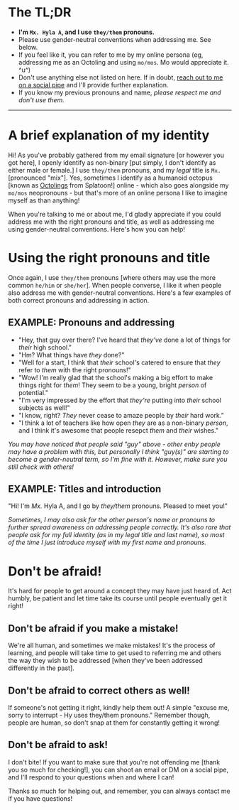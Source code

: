 # The TL;DR
- **I'm `Mx. Hyla A`, and I use `they/them` pronouns.**
- Please use gender-neutral conventions when addressing me. See below.
- If you feel like it, you can refer to me by my online persona (eg, addressing me as an Octoling and using `mo/mos`. Mo would appreciate it. ^u^)
- Don't use anything else not listed on here. If in doubt, [reach out to me on a social pipe](Socials.md) and I'll provide further explanation.
- If you know my previous pronouns and name, *please respect me and don't use them.*

-----

# A brief explanation of my identity
Hi! As you've probably gathered from my email signature [or however you got here], I openly identify as non-binary [put simply, I don't identify as either male or female.] I use `they/them` pronouns, and my *legal* title is `Mx.` [pronounced "mix"]. Yes, sometimes I identify as a humanoid octopus [known as [Octolings](https://splatoonwiki.org/wiki/Octoling_(playable)) from Splatoon!] online - which also goes alongside my `mo/mos` neopronouns - but that's more of an online persona I like to imagine myself as than anything!

When you're talking to me or about me, I'd gladly appreciate if you could address me with the right pronouns and title, as well as addressing me using gender-neutral conventions. Here's how you can help!

# Using the right pronouns and title
Once again, I use `they/them` pronouns [where others may use the more common `he/him` or `she/her`]. When people converse, I like it when people also address me with gender-neutral conventions. Here's a few examples of both correct pronouns and addressing in action.

## EXAMPLE: Pronouns and addressing
- "Hey, that guy over there? I've heard that *they've* done a lot of things for *their* high school."
- "Hm? What things have *they* done?"
- "Well for a start, I think that *their* school's catered to ensure that *they* refer to *them* with the right pronouns!"
- "Wow! I'm really glad that the school's making a big effort to make things right for *them*! They seem to be a young, bright *person* of potential."
- "I'm very impressed by the effort that *they're* putting into *their* school subjects as well!"
- "I know, right? *They* never cease to amaze people by *their* hard work."
- "I think a lot of teachers like how open *they* are as a non-binary *person*, and I think it's awesome that people resepct *them* and *their* wishes."

*You may have noticed that people said "guy" above - other enby people may have a problem with this, but personally I think "guy(s)" are starting to become a gender-neutral term, so I'm fine with it. However, make sure you still check with others!*

## EXAMPLE: Titles and introduction
"Hi! I'm *Mx.* Hyla A, and I go by *they/them* pronouns. Pleased to meet you!"

*Sometimes, I may also ask for the other person's name or pronouns to further spread awareness on addressing people correctly. It's also rare that people ask for my full identity (as in my legal title and last name), so most of the time I just introduce myself with my first name and pronouns.*

# Don't be afraid!
It's hard for people to get around a concept they may have just heard of. Act humbly, be patient and let time take its course until people eventually get it right!
## Don't be afraid if you make a mistake!
We're all human, and sometimes we make mistakes! It's the process of learning, and people will take time to get used to referring me and others the way they wish to be addressed [when they've been addressed differently in the past].

## Don't be afraid to correct others as well!
If someone's not getting it right, kindly help them out! A simple "excuse me, sorry to interrupt - Hy uses they/them pronouns." Remember though, people are human, so don't snap at them for constantly getting it wrong!

## Don't be afraid to ask!
I don't bite! If you want to make sure that you're not offending me [thank you so much for checking!], you can shoot an email or DM on a social pipe, and I'll respond to your questions when and where I can!

Thanks so much for helping out, and remember, you can always contact me if you have questions!
